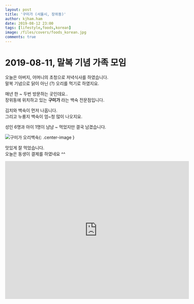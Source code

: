 ```yaml
---
layout: post
title: '구미가 (서울시, 장위동)'
author: kjham.ham
date: 2019-08-12 23:00
tags: [lifestyle,foods,korean]
image: /files/covers/foods_korean.jpg
comments: true
---
```


# 2019-08-11, 말복 기념 가족 모임

오늘은 아버지, 어머니의 초청으로 저녁식사를 하였습니다.  
말복 기념으로 닭이 아닌 (?) 오리를 먹기로 하였지요.  

매년 한 ~ 두번 방문하는 곳인데요..  
장위동에 위치하고 있는 **구미가** 라는 백숙 전문점입니다.  

김치와 백숙이 먼저 나옵니다.  
그리고 누룽지 백숙이 엄~청 많이 나오지요.  

성인 6명과 아이 1명이 냠냠 ~ 먹었지만 결국 남겼습니다.  

![구미가 오리백숙]({{site.url}}/files/lifestyle/last_chicken_gumiga.jpg){: .center-image }  

맛있게 잘 먹었습니다.  
오늘은 동생이 결제를 하였네요 ^^  

<iframe src="https://www.google.com/maps/embed?pb=!1m18!1m12!1m3!1d3160.360682229075!2d127.04807761564898!3d37.61720282898176!2m3!1f0!2f0!3f0!3m2!1i1024!2i768!4f13.1!3m3!1m2!1s0x357cbb8e23aa7b91%3A0xfa59ab1d19530804!2z6rWs66-46rCA!5e0!3m2!1sko!2skr!4v1565622434486!5m2!1sko!2skr" width="600" height="450" frameborder="0" style="border:0" allowfullscreen></iframe>